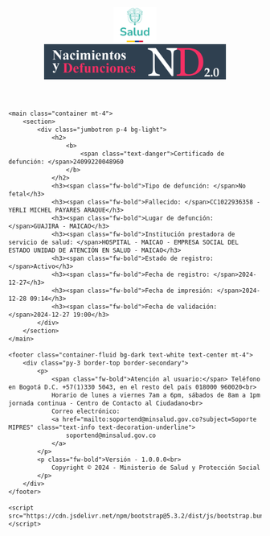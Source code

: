 <!DOCTYPE html>
<html lang="es">
<head>
    <meta charset="UTF-8">
    <meta name="viewport" content="width=device-width, initial-scale=1.0">
    <title>Certificado de Defunción</title>
    <link href="https://cdn.jsdelivr.net/npm/bootstrap@5.3.2/dist/css/bootstrap.min.css" rel="stylesheet">
</head>
<body>
    <header class="container-fluid bg-dark text-white">
        <div class="row align-items-center">
            <div class="col-6 text-start">
                <img src="Logominsalud.png" alt="Logominsalud" height="70">
            </div>
            <div class="col-6 text-end">
                <img src="Logo_App2.png" alt="Logo_App2" height="70">
            </div>
        </div>
    </header>

    <main class="container mt-4">
        <section>
            <div class="jumbotron p-4 bg-light">
                <h2>
                    <b>
                        <span class="text-danger">Certificado de defunción: </span>24099220048960
                    </b>
                </h2>
                <h3><span class="fw-bold">Tipo de defunción: </span>No fetal</h3>
                <h3><span class="fw-bold">Fallecido: </span>CC1022936358 - YERLI MICHEL PAYARES ARAQUE</h3>
                <h3><span class="fw-bold">Lugar de defunción: </span>GUAJIRA - MAICAO</h3>
                <h3><span class="fw-bold">Institución prestadora de servicio de salud: </span>HOSPITAL - MAICAO - EMPRESA SOCIAL DEL ESTADO UNIDAD DE ATENCIÓN EN SALUD - MAICAO</h3>
                <h3><span class="fw-bold">Estado de registro: </span>Activo</h3>
                <h3><span class="fw-bold">Fecha de registro: </span>2024-12-27</h3>
                <h3><span class="fw-bold">Fecha de impresión: </span>2024-12-28 09:14</h3>
                <h3><span class="fw-bold">Fecha de validación: </span>2024-12-27 19:00</h3>
            </div>
        </section>
    </main>

    <footer class="container-fluid bg-dark text-white text-center mt-4">
        <div class="py-3 border-top border-secondary">
            <p>
                <span class="fw-bold">Atención al usuario:</span> Teléfono en Bogotá D.C. +57(1)330 5043, en el resto del país 018000 960020<br>
                Horario de lunes a viernes 7am a 6pm, sábados de 8am a 1pm jornada continua - Centro de Contacto al Ciudadano<br>
                Correo electrónico:
                <a href="mailto:soportend@minsalud.gov.co?subject=Soporte MIPRES" class="text-info text-decoration-underline">
                    soportend@minsalud.gov.co
                </a>
            </p>
            <p class="fw-bold">Versión - 1.0.0.0<br>
                Copyright © 2024 - Ministerio de Salud y Protección Social
            </p>
        </div>
    </footer>

    <script src="https://cdn.jsdelivr.net/npm/bootstrap@5.3.2/dist/js/bootstrap.bundle.min.js"></script>
</body>
</html>
